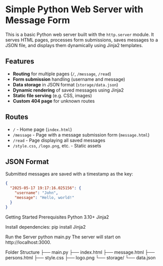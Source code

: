 # Simple Python Web Server with Message Form

This is a basic Python web server built with the `http.server` module. It serves HTML pages, processes form submissions, saves messages to a JSON file, and displays them dynamically using Jinja2 templates.

## Features

- **Routing** for multiple pages (`/`, `/message`, `/read`)
- **Form submission** handling (username and message)
- **Data storage** in JSON format (`storage/data.json`)
- **Dynamic rendering** of saved messages using Jinja2
- **Static file serving** (e.g. CSS, images)
- **Custom 404 page** for unknown routes

## Routes

- `/` - Home page (`index.html`)
- `/message` - Page with a message submission form (`message.html`)
- `/read` - Page displaying all saved messages
- `/style.css`, `/logo.png`, etc. - Static assets

## JSON Format

Submitted messages are saved with a timestamp as the key:

```json
{
  "2025-05-17 19:17:16.025156": {
    "username": "John",
    "message": "Hello, world!"
  }
}
```

Getting Started
Prerequisites
Python 3.10+
Jinja2

Install dependencies:
pip install Jinja2

Run the Server
python main.py
The server will start on http://localhost:3000.

Folder Structure
├── main.py
├── index.html
├── message.html
├── persons.html
├── style.css
├── logo.png
└── storage/
└── data.json
